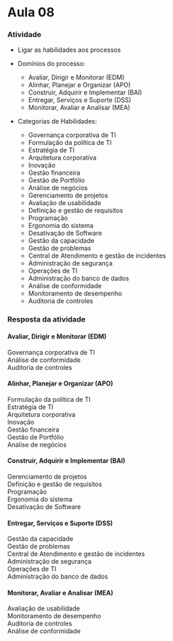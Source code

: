 # Aula 08


### Atividade
* Ligar as habilidades aos processos

- Domínios do processo:
  - Avaliar, Dirigir e Monitorar (EDM)
  - Alinhar, Planejar e Organizar (APO)
  - Construir, Adquirir e Implementar (BAI)
  - Entregar, Serviços e Suporte (DSS)
  - Monitorar, Avaliar e Analisar (MEA)

- Categorias de Habilidades:
  - Governança corporativa de TI
  - Formulação da política de TI
  - Estratégia de TI
  - Arquitetura corporativa
  - Inovação
  - Gestão financeira
  - Gestão de Portfólio
  - Análise de negócios
  - Gerenciamento de projetos
  - Avaliação de usabilidade
  - Definição e gestão de requisitos
  - Programação 
  - Ergonomia do sistema
  - Desativação de Software
  - Gestão da capacidade
  - Gestão de problemas
  - Central de Atendimento e gestão de incidentes
  - Administração de segurança
  - Operações de TI
  - Administração do banco de dados
  - Análise de conformidade
  - Monitoramento de desempenho
  - Auditoria de controles

### Resposta da atividade

#### Avaliar, Dirigir e Monitorar (EDM)
Governança corporativa de TI  
Análise de conformidade  
Auditoria de controles  

#### Alinhar, Planejar e Organizar (APO)
Formulação da política de TI  
Estratégia de TI  
Arquitetura corporativa  
Inovação  
Gestão financeira  
Gestão de Portfólio  
Análise de negócios  

#### Construir, Adquirir e Implementar (BAI)
Gerenciamento de projetos  
Definição e gestão de requisitos  
Programação  
Ergonomia do sistema  
Desativação de Software  

#### Entregar, Serviços e Suporte (DSS)
Gestão da capacidade  
Gestão de problemas  
Central de Atendimento e gestão de incidentes  
Administração de segurança  
Operações de TI  
Administração do banco de dados  

#### Monitorar, Avaliar e Analisar (MEA)
Avaliação de usabilidade  
Monitoramento de desempenho  
Auditoria de controles  
Análise de conformidade  